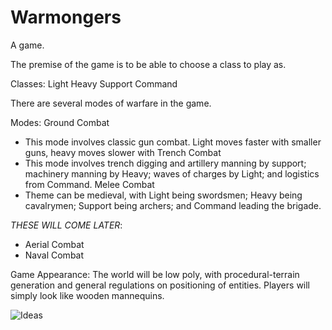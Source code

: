 # Warmongers
A game.

The premise of the game is to be able to choose a class to play as.

Classes:
Light
Heavy
Support
Command

There are several modes of warfare in the game.

Modes:
Ground Combat
- This mode involves classic gun combat. Light moves faster with smaller guns, heavy moves slower with 
Trench Combat
- This mode involves trench digging and artillery manning by support; machinery manning by Heavy; waves of charges by Light; and logistics from Command.
Melee Combat
- Theme can be medieval, with Light being swordsmen; Heavy being cavalrymen; Support being archers; and Command leading the brigade.

*THESE WILL COME LATER*: 
- Aerial Combat
- Naval Combat

Game Appearance:
The world will be low poly, with procedural-terrain generation and general regulations on positioning of entities. Players will simply look like wooden mannequins.

![Ideas](https://github.com/Camyo4650/Warmongers/blob/master/images/IMG_7390.jpg)
